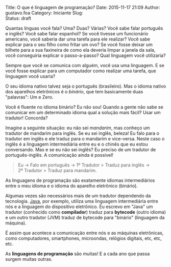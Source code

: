 Title: O que é linguagem de programação?
Date: 2015-11-17 21:09
Author: gustavo.foa
Category: Iniciante
Slug:  
Status: draft

Quantas línguas você fala? Uma? Duas? Várias? Você sabe falar português
e inglês? Você sabe falar espanhol? Se você tivesse um funcionário
americano, você saberia dar uma tarefa para ele realizar? Você sabe
explicar para o seu filho como fritar um ovo? Se você fosse deixar um
bilhete para a sua faxineira de como ela deveria limpar a janela da
sala, você conseguiria explicar o passo-a-passo? Qual linguagem você
utilizaria?

Sempre que você se comunica com alguém, você usa uma linguagem. E se
você fosse explicar para um computador como realizar uma tarefa, que
linguagem você usaria?

O seu idioma nativo talvez seja o português (brasileiro). Mas o idioma
nativo dos aparelhos eletrônicos é o *binário*, que tem basicamente duas
"palavras": Um e Zero.

Você é fluente no idioma binário? Eu não sou! Quando a gente não sabe se
comunicar em um determinado idioma qual a solução mais fácil? Usar um
tradutor! Concorda?

Imagine a seguinte situação: eu não sei *mandarim*, mas conheço um
tradutor de mandarim para inglês. Se eu sei inglês, beleza! Eu falo para
o tradutor em inglês e ele traduz para o mandarim e vice-versa. Neste
caso o inglês é a linguagem intermediária entre eu e o chinês que eu
estou conversando. Mas e se eu não sei inglês? Eu preciso de um tradutor
de português-inglês. A comunicação ainda é possível!

> Eu -&gt; Falo em português -&gt; 1º Tradutor &gt; Traduz para inglês
> -&gt; 2º Tradutor &gt; Traduz para mandarim.

As linguagens de programação são exatamente idiomas intermediários entre
o meu idioma e o idioma do aparelho eletrônico (binário).

Algumas vezes são necessários mais de um tradutor dependendo da
tecnologia. <span style="text-decoration: underline;">Java</span>, por
exemplo, utiliza uma linguagem intermediária entre nós e a linguagem
do dispositivo eletrônico. Eu escrevo em "Java" um tradutor (conhecido
como **compilador**) traduz para **bytecode** (outro idioma) e um outro
tradutor (JVM) traduz de bytecode para "binário" (linguagem da máquina).

É assim que acontece a comunicação entre nós e as máquinas eletrônicas,
como computadores, smartphones, microondas, relógios digitais, etc, etc,
etc.

As **linguagens de programação** são muitas! E a cada ano que passa
surgem muitas outras.
